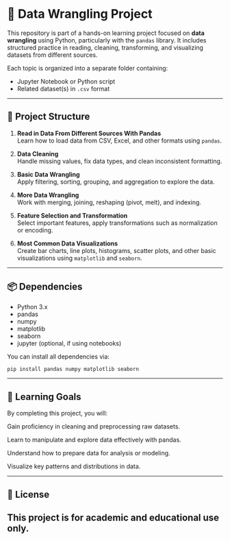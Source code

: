 # 🧹 Data Wrangling Project

This repository is part of a hands-on learning project focused on **data wrangling** using Python, particularly with the `pandas` library. It includes structured practice in reading, cleaning, transforming, and visualizing datasets from different sources.

Each topic is organized into a separate folder containing:
- Jupyter Notebook or Python script
- Related dataset(s) in `.csv` format

---

## 📂 Project Structure

1. **Read in Data From Different Sources With Pandas**  
   Learn how to load data from CSV, Excel, and other formats using `pandas`.

2. **Data Cleaning**  
   Handle missing values, fix data types, and clean inconsistent formatting.

3. **Basic Data Wrangling**  
   Apply filtering, sorting, grouping, and aggregation to explore the data.

4. **More Data Wrangling**  
   Work with merging, joining, reshaping (pivot, melt), and indexing.

5. **Feature Selection and Transformation**  
   Select important features, apply transformations such as normalization or encoding.

6. **Most Common Data Visualizations**  
   Create bar charts, line plots, histograms, scatter plots, and other basic visualizations using `matplotlib` and `seaborn`.

---

## 📦 Dependencies

- Python 3.x
- pandas
- numpy
- matplotlib
- seaborn
- jupyter (optional, if using notebooks)

You can install all dependencies via:
```bash
pip install pandas numpy matplotlib seaborn
```
---

## 🧠 Learning Goals
By completing this project, you will:

Gain proficiency in cleaning and preprocessing raw datasets.

Learn to manipulate and explore data effectively with pandas.

Understand how to prepare data for analysis or modeling.

Visualize key patterns and distributions in data.

---

## 📜 License
This project is for academic and educational use only.
---


